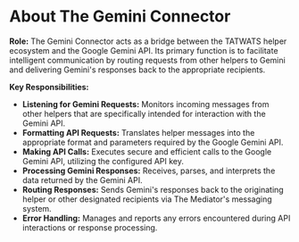 # About The Gemini Connector

**Role:** The Gemini Connector acts as a bridge between the TATWATS helper ecosystem and the Google Gemini API. Its primary function is to facilitate intelligent communication by routing requests from other helpers to Gemini and delivering Gemini's responses back to the appropriate recipients.

**Key Responsibilities:**
*   **Listening for Gemini Requests:** Monitors incoming messages from other helpers that are specifically intended for interaction with the Gemini API.
*   **Formatting API Requests:** Translates helper messages into the appropriate format and parameters required by the Google Gemini API.
*   **Making API Calls:** Executes secure and efficient calls to the Google Gemini API, utilizing the configured API key.
*   **Processing Gemini Responses:** Receives, parses, and interprets the data returned by the Gemini API.
*   **Routing Responses:** Sends Gemini's responses back to the originating helper or other designated recipients via The Mediator's messaging system.
*   **Error Handling:** Manages and reports any errors encountered during API interactions or response processing.
